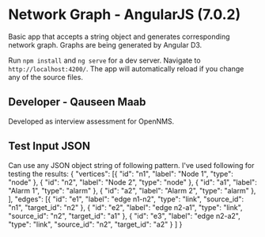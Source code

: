 # Network Graph - AngularJS (7.0.2)

Basic app that accepts a string object and generates corresponding network graph. Graphs are being generated by Angular D3.

Run `npm install` and `ng serve` for a dev server. Navigate to `http://localhost:4200/`. The app will automatically reload if you change any of the source files.

## Developer - Qauseen Maab 
Developed as interview assessment for OpenNMS.

## Test Input JSON
Can use any JSON object string of following pattern. I've used following for testing the results:
{
    "vertices": [{
        "id": "n1",
        "label": "Node 1",
        "type": "node"
        },
        {
        "id": "n2",
        "label": "Node 2",
        "type": "node"
        },
        {
        "id": "a1",
        "label": "Alarm 1",
        "type": "alarm"
        },
        {
        "id": "a2",
        "label": "Alarm 2",
        "type": "alarm"
        },
    ],
    "edges": [{
        "id": "e1",
        "label": "edge n1-n2",
        "type": "link",
        "source_id": "n1",
        "target_id": "n2"
    },
    {
        "id": "e2",
        "label": "edge n2-a1",
        "type": "link",
        "source_id": "n2",
        "target_id": "a1"
    },
    {
        "id": "e3",
        "label": "edge n2-a2",
        "type": "link",
        "source_id": "n2",
        "target_id": "a2"
    }
    ]
}
